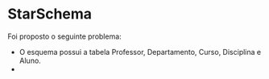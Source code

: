 # StarSchema

Foi proposto o seguinte problema:
* O esquema possui a tabela Professor, Departamento, Curso, Disciplina e Aluno.
*
